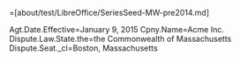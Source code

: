 =[about/test/LibreOffice/SeriesSeed-MW-pre2014.md]

Agt.Date.Effective=January 9, 2015
Cpny.Name=Acme Inc.
Dispute.Law.State.the=the Commonwealth of Massachusetts
Dispute.Seat._cl=Boston, Massachusetts